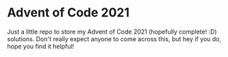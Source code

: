 # Advent of Code 2021
Just a little repo to store my Advent of Code 2021 (hopefully complete! :D) solutions. Don't really expect anyone to come across this, but hey if you do, hope you find it helpful!
